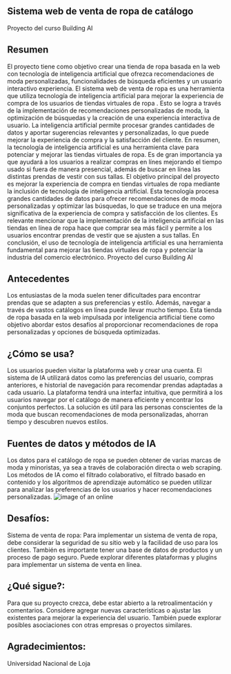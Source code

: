 ## Sistema web de venta de ropa de catálogo
Proyecto del curso Building AI
## Resumen
El proyecto tiene como objetivo crear una tienda de ropa basada en la web con tecnología de inteligencia artificial que ofrezca recomendaciones de moda personalizadas, funcionalidades de búsqueda eficientes y un usuario interactivo experiencia. 
El sistema web de venta de ropa es una herramienta que utiliza tecnología de inteligencia artificial para mejorar la experiencia de compra de los usuarios de tiendas virtuales de ropa . Esto se logra a través de la implementación de recomendaciones personalizadas de moda, la optimización de búsquedas y la creación de una experiencia interactiva de usuario. La inteligencia artificial permite procesar grandes cantidades de datos y aportar sugerencias relevantes y personalizadas, lo que puede mejorar la experiencia de compra y la satisfacción del cliente. 
En resumen, la tecnología de inteligencia artificial es una herramienta clave para potenciar y mejorar las tiendas virtuales de ropa. Es de gran importancia ya que ayudará a los  usuarios a realizar compras en línes mejorando el tiempo usado si fuera de manera presencial, además de buscar en línea las distintas prendas de vestir con sus tallas.
El objetivo principal del proyecto es mejorar la experiencia de compra en tiendas virtuales de ropa mediante la inclusión de tecnología de inteligencia artificial. Esta tecnología procesa grandes cantidades de datos para ofrecer recomendaciones de moda personalizadas y optimizar las búsquedas, lo que se traduce en una mejora significativa de la experiencia de compra y satisfacción de los clientes. Es relevante mencionar que la implementación de la inteligencia artificial en las tiendas en línea de ropa hace que comprar sea más fácil y permite a los usuarios encontrar prendas de vestir que se ajusten a sus tallas. En conclusión, el uso de tecnología de inteligencia artificial es una herramienta fundamental para mejorar las tiendas virtuales de ropa y potenciar la industria del comercio electrónico.
Proyecto del curso Building AI
## Antecedentes 
Los entusiastas de la moda suelen tener dificultades para encontrar prendas que se adapten a sus preferencias y estilo. Además, navegar a través de vastos catálogos en línea puede llevar mucho tiempo. Esta tienda de ropa basada en la web impulsada por inteligencia artificial tiene como objetivo abordar estos desafíos al proporcionar recomendaciones de ropa personalizadas y opciones de búsqueda optimizadas. 
## ¿Cómo se usa? 
Los usuarios pueden visitar la plataforma web y crear una cuenta. El sistema de IA utilizará datos como las preferencias del usuario, compras anteriores, e historial de navegación para recomendar prendas adaptadas a cada usuario. La plataforma tendrá una interfaz intuitiva, que permitirá a los usuarios navegar por el catálogo de manera eficiente y encontrar los conjuntos perfectos. La solución es útil para las personas conscientes de la moda que buscan recomendaciones de moda personalizadas, ahorran tiempo y descubren nuevos estilos.
## Fuentes de datos y métodos de IA 
Los datos para el catálogo de ropa se pueden obtener de varias marcas de moda y minoristas, ya sea a través de colaboración directa o web scraping. Los métodos de IA como el filtrado colaborativo, el filtrado basado en contenido y los algoritmos de aprendizaje automático se pueden utilizar para analizar las preferencias de los usuarios y hacer recomendaciones personalizadas.
![image of an online ](https://loyverse.com/sites/all/themes/loyversecom/images/industrie/es/fashion/boutique-pos.png)
## Desafíos: 
Sistema de venta de ropa: Para implementar un sistema de venta de ropa, debe considerar la seguridad de su sitio web y la facilidad de uso para los clientes. También es importante tener una base de datos de productos y un proceso de pago seguro. Puede explorar diferentes plataformas y plugins para implementar un sistema de venta en línea.
## ¿Qué sigue?: 
Para que su proyecto crezca, debe estar abierto a la retroalimentación y comentarios. Considere agregar nuevas características o ajustar las existentes para mejorar la experiencia del usuario. También puede explorar posibles asociaciones con otras empresas o proyectos similares.
## Agradecimientos:
Universidad Nacional de Loja

